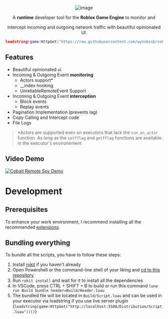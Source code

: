 <div align="center">
  
![image](https://github.com/user-attachments/assets/d88e0da7-0f48-46d0-86c2-5e721fa350c9)

A **runtime** developer tool for the **Roblox Game Engine** to monitor and

intercept incoming and outgoing network traffic with beautiful opinionated UI.

```lua
loadstring(game:HttpGet("https://raw.githubusercontent.com/wynsbssb/cobalt-Chinese/refs/heads/main/1/Script.luau"))()
```

</div>

## Features

- Beautiful opinionated ui
- Incoming & Outgoing Event **monitoring**
  - Actors support\*
  - \_\_index hooking
  - UnreliableRemoteEvent Support
- Incoming & Outgoing Event **interception**
  - Block events
  - Replay events
- Pagination Implementation (prevents lag)
- Copy Calling and Intercept code
- File Logs

> \*Actors are supported even on executors that lack the `run_on_actor` function. As long as the `setfflag` and `getfflag` functions are available in the executor's environement

## Video Demo

[![Cobalt Remote Spy Demo](http://img.youtube.com/vi/Ellj_P6-yVI/0.jpg)](http://www.youtube.com/watch?v=Ellj_P6-yVI)

# Development

## Prerequisites

To enhance your work environment, I recommend installing all the recommended [extensions](.vscode/extensions.json).

## Bundling everything

To bundle all the scripts, you have to follow these steps:

1. Install [rokit](https://github.com/rojo-rbx/rokit) if you haven't already
2. Open Powershell or the command-line shell of your liking and [cd to this repository](https://www.quora.com/What-does-it-mean-to-CD-into-a-directory-and-how-can-I-do-that-Can-someone-explain-it-in-a-laymans-term)
3. Run `rokit install` and wait for it to install all the dependencies
4. In VSCode, press CTRL + SHIFT + B to build or run this command `lune run Build bundle header=Build/Header.luau`
5. The bundled file will be located in `Build/Script.luau` and can be used in your executor via loadstring if you use live server plugin (`loadstring(game:HttpGet("http://localhost:5500/Distribution/Script.luau"))()`)
